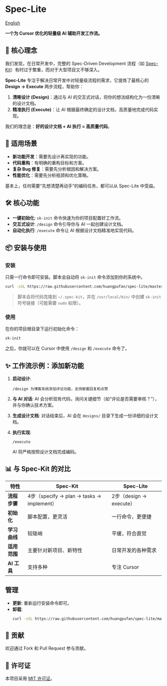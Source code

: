 # Spec-Lite

[English](./README.en.md)

**一个为 Cursor 优化的轻量级 AI 辅助开发工作流。**

## 🎯 核心理念

我们发现，在日常开发中，完整的 Spec-Driven Development 流程（如 [Spec-Kit](https://github.com/github/spec-kit)）有时过于繁重，而对于大型项目又不够深入。

**Spec-Lite** 专注于解决日常开发中对轻量级流程的需求，它提炼了最核心的 **Design → Execute** 两步流程，帮助你：

1.  **清晰设计 (Design)**：通过与 AI 的交互式对话，将你的想法结构化为一份清晰的设计文档。
2.  **精准执行 (Execute)**：让 AI 根据最终确定的设计文档，高质量地完成代码实现。

我们的理念是：**好的设计文档 + AI 执行 = 高质量代码**。

## 🚀 适用场景

- **新功能开发**：需要先设计再实现的功能。
- **代码重构**：有明确的重构目标和方案。
- **复杂 Bug 修复**：需要先分析根因和解决方案。
- **性能优化**：需要先分析瓶颈和优化策略。

基本上，任何需要“先想清楚再动手”的编码任务，都可以从 Spec-Lite 中受益。

## 🛠️ 核心功能

- **一键初始化**: `sk-init` 命令快速为你的项目配置好工作流。
- **交互式设计**: `/design` 命令引导你与 AI 一起创建设计文档。
- **自动化执行**: `/execute` 命令让 AI 根据设计文档精准地实现代码。

## 📦 安装与使用

### 安装

只需一行命令即可安装。脚本会自动将 `sk-init` 命令添加到你的系统中。

```bash
curl -sSL https://raw.githubusercontent.com/huangpufan/spec-lite/master/install.sh | bash
```
> 脚本会将代码克隆到 `~/.spec-kit`，并在 `/usr/local/bin/` 中创建 `sk-init` 符号链接（可能需要 `sudo` 权限）。

### 使用

在你的项目根目录下运行初始化命令：

```bash
sk-init
```

之后，你就可以在 Cursor 中使用 `/design` 和 `/execute` 命令了。

## ✨ 工作流示例：添加新功能

1.  **启动设计**:
    ```
    /design 为博客系统添加评论功能，支持嵌套回复和点赞
    ```

2.  **与 AI 对话**: AI 会分析现有代码，询问关键细节（如“评论是否需要审核？”），并与你确认技术方案。

3.  **生成设计文档**: 对话结束后，AI 会在 `designs/` 目录下生成一份详细的设计文档。

4.  **执行实现**:
    ```
    /execute
    ```
    AI 将严格按照设计文档完成编码。

## 📊 与 Spec-Kit 的对比

| 特性 | Spec-Kit | Spec-Lite |
|---|---|---|
| **流程步骤** | 4步（specify → plan → tasks → implement） | 2步（design → execute） |
| **初始化** | 脚本配置，更灵活 | 一行命令，更便捷 |
| **学习曲线** | 较陡峭 | 平缓，符合直觉 |
| **适用范围** | 主要针对新项目、新特性 | 日常开发的各种需求 |
| **AI 工具** | 支持多种 | 专注 Cursor |

## 管理

- **更新**: 重新运行安装命令即可。
- **卸载**:
  ```bash
  curl -sSL https://raw.githubusercontent.com/huangpufan/spec-lite/master/uninstall.sh | bash
  ```

## 🤝 贡献

欢迎通过 Fork 和 Pull Request 参与贡献。

## 📝 许可证

本项目采用 [MIT 许可证](LICENSE)。
